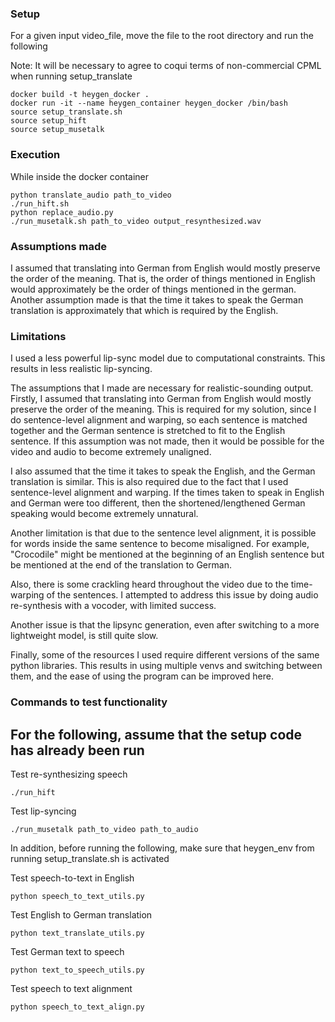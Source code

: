 ### Setup
For a given input video_file, move the file to the root directory and run the following

Note: It will be necessary to agree to coqui terms of non-commercial CPML when running setup_translate

```
docker build -t heygen_docker .
docker run -it --name heygen_container heygen_docker /bin/bash
source setup_translate.sh
source setup_hift
source setup_musetalk
```

### Execution

While inside the docker container

```
python translate_audio path_to_video
./run_hift.sh
python replace_audio.py
./run_musetalk.sh path_to_video output_resynthesized.wav
```

### Assumptions made
I assumed that translating into German from English would mostly preserve the order of the meaning. 
That is, the order of things mentioned in English would approximately be the order of things mentioned in the german.
Another assumption made is that the time it takes to speak the German translation is approximately that which is
required by the English.

### Limitations
I used a less powerful lip-sync model due to computational constraints. This results in less realistic lip-syncing. 

The assumptions that I made are necessary for realistic-sounding output. Firstly, I assumed that translating into 
German from English would mostly preserve the order of the meaning. This is required for my solution, since I do 
sentence-level alignment and warping, so each sentence is matched together and the German sentence is stretched 
to fit to the English sentence. If this assumption was not made, then it would be possible for the video and audio 
to become extremely unaligned.

I also assumed that the time it takes to speak the English, and the German translation is similar. This is also 
required due to the fact that I used sentence-level alignment and warping. If the times taken to speak in English 
and German were too different, then the shortened/lengthened German speaking would become extremely unnatural.

Another limitation is that due to the sentence level alignment, it is possible for words inside the same sentence
to become misaligned. For example, "Crocodile" might be mentioned at the beginning of an English sentence but
be mentioned at the end of the translation to German.

Also, there is some crackling heard throughout the video due to the time-warping of the sentences. I attempted to address
this issue by doing audio re-synthesis with a vocoder, with limited success.

Another issue is that the lipsync generation, even after switching to a more lightweight model, is still quite slow.

Finally, some of the resources I used require different versions of the same python libraries. This results in 
using multiple venvs and switching between them, and the ease of using the program can be improved here.

### Commands to test functionality

## For the following, assume that the setup code has already been run

Test re-synthesizing speech

```
./run_hift
```

Test lip-syncing

```
./run_musetalk path_to_video path_to_audio
```

In addition, before running the following, make sure that heygen_env from running setup_translate.sh is activated

Test speech-to-text in English

```
python speech_to_text_utils.py
```

Test English to German translation

```
python text_translate_utils.py
```

Test German text to speech

```
python text_to_speech_utils.py
```

Test speech to text alignment

```
python speech_to_text_align.py
```
